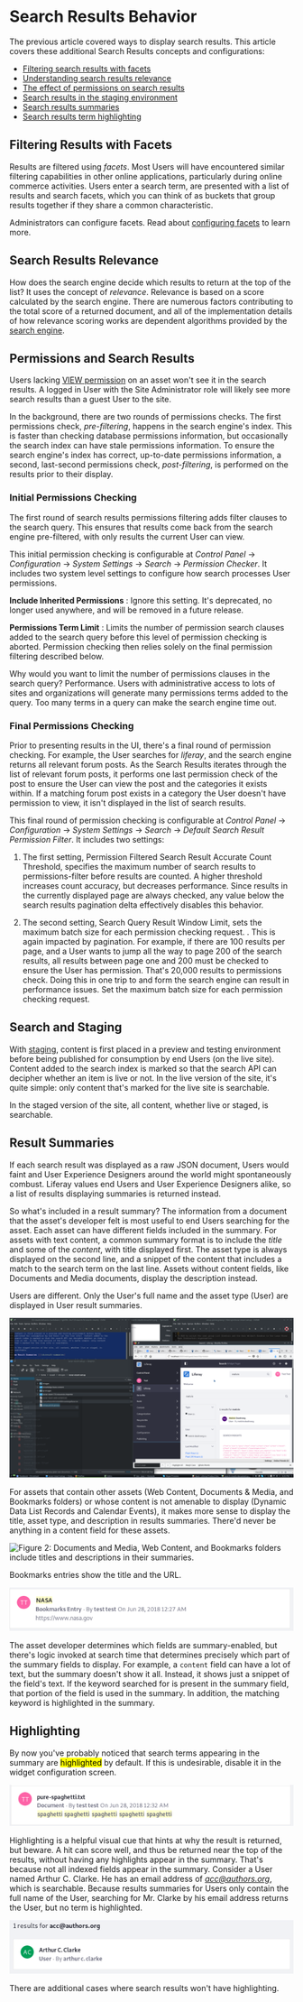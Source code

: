 # Search Results Behavior [](id=search-results-behavior)

The previous article covered ways to display search results. This article
covers these additional Search Results concepts and configurations: 

- [Filtering search results with facets](#filtering-results-with-facets)
- [Understanding search results relevance](#search-results-relevance)
- [The effect of permissions on search results](#permissions-and-search-results)
- [Search results in the staging environment](#search-and-staging)
- [Search results summaries](#result-summaries)
- [Search results term highlighting](#highlighting)

## Filtering Results with Facets [](id=filtering-results-with-facets)

Results are filtered using *facets*. Most Users will have encountered similar
filtering capabilities in other online applications, particularly during online
commerce activities. Users enter a search term, are presented with a list of
results and search facets, which you can think of as buckets that group results
together if they share a common characteristic.

Administrators can configure facets. Read about 
[configuring facets](/discover/portal/-/knowledge_base/7-1/configuring-facets) 
to learn more.

## Search Results Relevance [](id=search-results-relevance)

How does the search engine decide which results to return at the top of the
list? It uses the concept of *relevance*. Relevance is based on a score
calculated by the search engine. There are numerous factors contributing to the
total score of a returned document, and all of the implementation details of how
relevance scoring works are dependent algorithms provided by the 
[search engine](https://www.elastic.co/guide/en/elasticsearch/guide/current/relevance-intro.html#relevance-intro).

## Permissions and Search Results [](id=permissions-and-search-results)

Users lacking
[VIEW permission](/discover/portal/-/knowledge_base/7-1/roles-and-permissions) 
on an asset won't see it in the search results. A logged in User with the Site
Administrator role will likely see more search results than a guest User to the
site. 

In the background, there are two rounds of permissions checks. The first
permissions check, _pre-filtering_, happens in the search engine's index. This
is faster than checking database permissions information, but occasionally the
search index can have stale permissions information. To ensure the search
engine's index has correct, up-to-date permissions information, a second,
last-second permissions check, _post-filtering_, is performed on the results
prior to their display.

### Initial Permissions Checking [](id=initial-permissions-checking)

The first round of search results permissions filtering adds filter clauses to
the search query. This ensures that results come back from the search engine
pre-filtered, with only results the current User can view.

This initial permission checking is configurable at *Control Panel* &rarr;
*Configuration* &rarr; *System Settings* &rarr; *Search* &rarr; *Permission
Checker*. It includes two system level settings to configure how search
processes User permissions.

**Include Inherited Permissions**
: Ignore this setting. It's deprecated, no longer used anywhere, and will be
removed in a future release.

**Permissions Term Limit**
: Limits the number of permission search clauses added to the search query
before this level of permission checking is aborted. Permission checking then
relies solely on the final permission filtering described below.

Why would you want to limit the number of permissions clauses in the search
query? Performance. Users with administrative access to lots of sites and
organizations will generate many permissions terms added to the query. Too many
terms in a query can make the search engine time out.

### Final Permissions Checking [](id=final-permissions-checking)

Prior to presenting results in the UI, there's a final round of permission
checking. For example, the User searches for *liferay*, and the search engine
returns all relevant forum posts. As the Search Results iterates through the
list of relevant forum posts, it performs one last permission check of the post
to ensure the User can view the post and the categories it exists within. If a
matching forum post exists in a category the User doesn't have permission to
view, it isn't displayed in the list of search results.

This final round of permission checking is configurable at *Control Panel*
&rarr; *Configuration* &rarr; *System Settings* &rarr; *Search* &rarr; *Default
Search Result Permission Filter*. It includes two settings:

1.  The first setting, Permission Filtered Search Result Accurate Count
    Threshold, specifies the maximum number of search results to
    permissions-filter before results are counted. A higher threshold increases
    count accuracy, but decreases performance. Since results in the currently
    displayed page are always checked, any value below the search results
    pagination delta effectively disables this behavior.

2.  The second setting, Search Query Result Window Limit, sets the maximum batch
    size for each permission checking request. <!-- OR limits the number of
    results to include in each permission checked request/response cycle to and
    from the search engine-->. This is again impacted by pagination. For
    example, if there are 100 results per page, and a User wants to jump all the
    way to page 200 of the search results, all results between page one and 200
    must be checked to ensure the User has permission. That's 20,000 results to
    permissions check. Doing this in one trip to and form the search engine can
    result in performance issues. Set the maximum batch size for each permission
    checking request. 

## Search and Staging [](id=search-and-staging)

With
[staging](/discover/portal/-/knowledge_base/7-1/staging-content-for-publication),
content is first placed in a preview and testing environment before being
published for consumption by end Users (on the live site). Content added to the
search index is marked so that the search API can decipher whether an item is
live or not. In the live version of the site, it's quite simple: only content
that's marked for the live site is searchable. 

In the staged version of the site, all content, whether live or staged, is
searchable.

## Result Summaries [](id=result-summaries)

If each search result was displayed as a raw JSON document, Users would faint
and User Experience Designers around the world might spontaneously combust.
Liferay values end Users and User Experience Designers alike, so a list of
results displaying summaries is returned instead. 

So what's included in a result summary? The information from a document that the
asset's developer felt is most useful to end Users searching for the asset.
Each asset can have different fields included in the summary. For assets with
text content, a common summary format is to include the *title* and some of the
*content*, with title displayed first. The asset type is always displayed on the
second line, and a snippet of the content that includes a match to the search
term on the last line. Assets without content fields, like Documents and Media
documents, display the description instead.

Users are different. Only the User's full name and the asset type (User) are
displayed in User result summaries.

![Figure 1: User summaries contain only the User's full name.](../../../images/search-results-user.png)

For assets that contain other assets (Web Content, Documents & Media, and
Bookmarks folders) or whose content is not amenable to display (Dynamic Data
List Records and Calendar Events), it makes more sense to display the title,
asset type, and description in results summaries. There'd never be anything in a
content field for these assets.

![Figure 2: Documents and Media, Web Content, and Bookmarks folders include
titles and descriptions in their summaries.](../../../images/search-results-folder.png)

Bookmarks entries show the title and the URL.

![Figure 3: Bookmarks Entries summaries show the title and the URL.](../../../images/search-results-bookmark.png)

The asset developer determines which fields are summary-enabled, but there's
logic invoked at search time that determines precisely which part of the summary
fields to display. For example, a `content` field can have a lot of text, but
the summary doesn't show it all. Instead, it shows just a snippet of the field's
text. If the keyword searched for is present in the summary field, that portion
of the field is used in the summary. In addition, the matching keyword is
highlighted in the summary.

## Highlighting [](id=highlighting)

By now you've probably noticed that search terms appearing in the summary are
<mark>highlighted</mark> by default. If this is undesirable, disable it in the
widget configuration screen. 

![Figure 4: Some document summaries have lots of highlights, if the search term matches text that appears in the summary.](../../../images/search-results-highlight.png)

Highlighting is a helpful visual cue that hints at why the result is returned,
but beware. A hit can score well, and thus be returned near the top of the
results, without having any highlights appear in the summary. That's because not
all indexed fields appear in the summary. Consider a User named Arthur C.
Clarke. He has an email address of *acc@authors.org*, which is searchable.
Because results summaries for Users only contain the full name of the User,
searching for Mr. Clarke by his email address returns the User, but no term is
highlighted. 

![Figure 5: Results that match the search term won't always have highlights.](../../../images/search-results-no-highlight.png)

There are additional cases where search results won't have highlighting.
